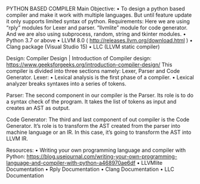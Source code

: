 PYTHON BASED COMPILER
 Main Objective:
•	To design a python based compiler and make it work with multiple languages. But until feature update it only supports limited syntax of python.
Requirements:
Here we are using “rply” modules for Lexer and parser. “llvmlite” module for code generator.  And we are also using subprocess, random, string and tkinter modules.
•	Python 3.7 or above
•	 LLVM 8.0 ( http://releases.llvm.org/download.html )
•	Clang package (Visual Studio 15) 
•	LLC (LLVM static compiler)

Design:
Compiler Design | Introduction of Compiler design: https://www.geeksforgeeks.org/introduction-compiler-design/
This compiler is divided into three sections namely: Lexer, Parser and Code Generator. 
Lexer:
•	Lexical analysis is the first phase of a compiler.
•	Lexical analyzer breaks syntaxes into a series of tokens.

 

Parser:
The second component in our compiler is the Parser. Its role is to do a syntax check of the program. It takes the list of tokens as input and creates an AST as output. 

 

Code Generator:
The third and last component of out compiler is the Code Generator. It’s role is to transform the AST created from the parser into machine language or an IR. In this case, it’s going to transform the AST into LLVM IR.

Resources:
•	Writing your own programming language and compiler with Python: https://blog.usejournal.com/writing-your-own-programming-language-and-compiler-with-python-a468970ae6df 
•	LLVMlite Documentation
•	Rply Documentation
•	Clang Documentation
•	LLC Documentation
